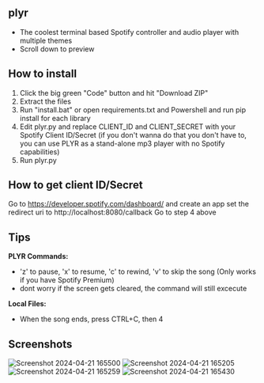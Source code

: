 ## plyr
- The coolest terminal based Spotify controller and audio player with multiple themes
- Scroll down to preview
## How to install
1. Click the big green "Code" button and hit "Download ZIP"
2. Extract the files
3. Run "install.bat" or open requirements.txt and Powershell and run pip install for each library
4. Edit plyr.py and replace CLIENT_ID and CLIENT_SECRET with your Spotify Client ID/Secret
(if you don't wanna do that you don't have to, you can use PLYR as a stand-alone mp3 player with no Spotify capabilities)
5. Run plyr.py
## How to get client ID/Secret
Go to https://developer.spotify.com/dashboard/ and create an app
set the redirect uri to http://localhost:8080/callback
Go to step 4 above
## Tips
**PLYR Commands:**
- 'z' to pause, 'x' to resume, 'c' to rewind, 'v' to skip the song (Only works if you have Spotify Premium)
- dont worry if the screen gets cleared, the command will still excecute
  
**Local Files:**
- When the song ends, press CTRL+C, then 4
## Screenshots
![Screenshot 2024-04-21 165500](https://github.com/Typhoonz0/plyr/assets/122064502/431e0f1f-db8b-421d-9ccb-2fe96c1271b7)
![Screenshot 2024-04-21 165205](https://github.com/Typhoonz0/plyr/assets/122064502/d29400e7-392a-445b-8680-b6fc7f1c57eb)
![Screenshot 2024-04-21 165259](https://github.com/Typhoonz0/plyr/assets/122064502/815bad34-e928-4873-81cb-a974cb727610)
![Screenshot 2024-04-21 165430](https://github.com/Typhoonz0/plyr/assets/122064502/a4c455fd-9d34-4a7b-95be-cacb5e830dc9)
